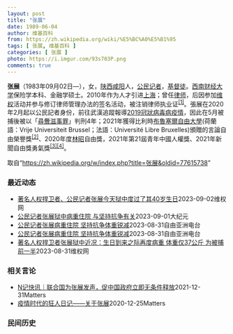 ```yaml
---
layout: post
title: "张展"
date: 1989-06-04
author: 维基百科
from: https://zh.wikipedia.org/wiki/%E5%BC%A0%E5%B1%95
tags: [ 张展, 维基百科 ]
categories: [ 张展 ]
photo: https://i.imgur.com/93s703P.png
comments: true
---
```

<div class="mw-parser-output"><div id="noteTA-9ce5ea90" class="noteTA"><div class="noteTA-group"><div data-noteta-group-source="module" data-noteta-group="Medicine"></div></div></div>


<p><b>张展</b>（1983年09月02日<span class="useeditintro" title="Template:BLP editintro">—</span>），女，<a href="/wiki/%E9%99%95%E8%A5%BF" class="mw-redirect" title="陕西">陕西</a><a href="/wiki/%E5%92%B8%E9%98%B3" class="mw-redirect" title="咸阳">咸阳</a>人，<a href="/wiki/%E5%85%AC%E6%B0%91%E8%A8%98%E8%80%85" class="mw-redirect" title="公民記者">公民记者</a>，<a href="/wiki/%E5%9F%BA%E7%9D%A3%E5%BE%92" title="基督徒">基督徒</a>。<a href="/wiki/%E8%A5%BF%E5%8D%97%E8%B4%A2%E7%BB%8F%E5%A4%A7%E5%AD%A6" title="西南财经大学">西南财经大学</a>保险学本科、金融学硕士。2010年作为人才引进<a href="/wiki/%E4%B8%8A%E6%B5%B7" class="mw-redirect" title="上海">上海</a>；曾任<a href="/wiki/%E5%BE%8B%E5%B8%88" class="mw-redirect" title="律师">律师</a>，后因参加<a href="/wiki/%E7%BB%B4%E6%9D%83" class="mw-redirect" title="维权">维权</a>活动并参与修订律师管理办法的签名活动，被注销律师执业证<sup id="cite_ref-1" class="reference"><a href="#cite_note-1">[1]</a></sup>。張展在2020年2月起以公民記者身份，前往武漢追蹤報導<a href="/wiki/2019%E5%86%A0%E7%8B%80%E7%97%85%E6%AF%92%E7%97%85%E6%AD%A6%E6%BC%A2%E5%B8%82%E7%96%AB%E6%83%85" title="2019冠狀病毒病武漢市疫情">2019冠狀病毒病疫情</a>，因此在5月被捕後被以「<a href="/wiki/%E5%B0%8B%E9%87%81%E6%BB%8B%E4%BA%8B%E7%BD%AA" class="mw-redirect" title="尋釁滋事罪">尋釁滋事罪</a>」判刑4年；2021年獲得比利時<a href="/wiki/%E5%B8%83%E9%B2%81%E5%A1%9E%E5%B0%94%E8%87%AA%E7%94%B1%E5%A4%A7%E5%AD%A6" title="布鲁塞尔自由大学">布魯塞爾自由大學</a>(荷蘭語：Vrije Universiteit Brussel；法語：Université Libre Bruxelles)頒贈的言論自由榮譽獎<sup id="cite_ref-2" class="reference"><a href="#cite_note-2">[2]</a></sup>、2020年度<a href="/wiki/%E6%9E%97%E6%98%AD" title="林昭">林昭</a>自由獎，2021年第21屆青年中國人權獎、2021年新聞自由獎勇氣獎<sup id="cite_ref-無國界_3-0" class="reference"><a href="#cite_note-無國界-3">[3]</a></sup><sup id="cite_ref-4" class="reference"><a href="#cite_note-4">[4]</a></sup>。
</p>
<meta property="mw:PageProp/toc">
</div><!--esi <esi:include src="/esitest-fa8a495983347898/content" /> --><noscript><img src="//zh.wikipedia.org/wiki/Special:CentralAutoLogin/start?type=1x1" alt="" title="" width="1" height="1" style="border: none; position: absolute;"></noscript>
<div class="printfooter" data-nosnippet="">取自“<a dir="ltr" href="https://zh.wikipedia.org/w/index.php?title=张展&amp;oldid=77615738">https://zh.wikipedia.org/w/index.php?title=张展&amp;oldid=77615738</a>”</div><div id="recent-news"><h3>最近动态</h3><ul><li><a href="https://nodebe4.github.io/waimei/2023-09-02/%E8%91%97%E5%90%8D%E4%BA%BA%E6%9D%83%E6%8D%8D%E5%8D%AB%E8%80%85-%E5%85%AC%E6%B0%91%E8%AE%B0%E8%80%85%E5%BC%A0%E5%B1%95%E4%BB%8A%E5%A4%A9%E7%8B%B1%E4%B8%AD%E5%BA%A6%E8%BF%87%E4%BA%86%E5%85%B640%E5%B2%81%E7%94%9F%E6%97%A5" title="著名人权捍卫者、公民记者张展今天狱中度过了其40岁生日—— （维权网信息中心报道）2023年9月2日，本网获悉：著名人权捍卫者、公民记者张展今天在狱中度过了她40岁生日。目前张展身体状况恶化，体...">著名人权捍卫者、公民记者张展今天狱中度过了其40岁生日</a><time>2023-09-02</time><a class="tag">维权网</a></li>
<li><a href="https://nodebe4.github.io/waimei/2023-09-01/%E5%85%AC%E6%B0%91%E8%AE%B0%E8%80%85%E5%BC%A0%E5%B1%95%E7%8B%B1%E4%B8%AD%E7%97%85%E9%87%8D%E4%BD%8F%E9%99%A2-%E4%B8%8E%E5%9D%9A%E6%8C%81%E6%8A%97%E4%BA%89%E6%9C%89%E5%85%B3" title="公民记者张展狱中病重住院 与坚持抗争有关—— 【大纪元2023年09月01日讯】中国公民记者张展在上海女子监狱服刑期间曾长期绝食。近日，她被送入监狱管理局的医院治疗。张展因报导武汉中共病毒疫情（...">公民记者张展狱中病重住院 与坚持抗争有关</a><time>2023-09-01</time><a class="tag">大纪元</a></li>
<li><a href="https://nodebe4.github.io/waimei/2023-08-31/%E5%85%AC%E6%B0%91%E8%AE%B0%E8%80%85%E5%BC%A0%E5%B1%95%E7%97%85%E9%87%8D%E4%BD%8F%E9%99%A2-%E5%9D%9A%E6%8C%81%E6%8A%97%E4%BA%89%E4%BD%93%E9%87%8D%E9%94%90%E5%87%8F" title="公民记者张展病重住院 坚持抗争体重锐减—— 资料照：2020年武汉封城期间身在武汉的公民记者张展。 张展提供/记者乔龙 近日，中国公民记者张展被从监狱送入医院治疗。据了解，张展因报道武汉新冠疫情...">公民记者张展病重住院 坚持抗争体重锐减</a><time>2023-08-31</time><a class="tag">自由亚洲电台</a></li>
<li><a href="https://nodebe4.github.io/waimei/2023-08-31/%E5%85%AC%E6%B0%91%E8%AE%B0%E8%80%85%E5%BC%A0%E5%B1%95%E7%97%85%E9%87%8D%E4%BD%8F%E9%99%A2-%E5%9D%9A%E6%8C%81%E6%8A%97%E4%BA%89%E4%BD%93%E9%87%8D%E9%94%90%E5%87%8F" title="公民记者张展病重住院 坚持抗争体重锐减—— 资料照：2020年武汉封城期间身在武汉的公民记者张展。 张展提供/记者乔龙 近日，中国公民记者张展被从监狱送入医院治疗。据了解，张展因报道武汉新冠疫情...">公民记者张展病重住院 坚持抗争体重锐减</a><time>2023-08-31</time><a class="tag">自由亚洲电台</a></li>
<li><a href="https://nodebe4.github.io/waimei/2023-08-31/%E8%91%97%E5%90%8D%E4%BA%BA%E6%9D%83%E6%8D%8D%E5%8D%AB%E8%80%85%E5%BC%A0%E5%B1%95%E7%8B%B1%E4%B8%AD%E8%BF%91%E5%86%B5-%E7%94%9F%E6%97%A5%E5%88%B0%E6%9D%A5%E4%B9%8B%E9%99%85%E5%86%8D%E5%BA%A6%E7%97%85%E9%87%8D-%E4%BD%93%E9%87%8D%E4%BB%8537%E5%85%AC%E6%96%A4-%E4%B8%BA%E8%A2%AB%E6%8D%95%E5%89%8D%E4%B8%80%E5%8D%8A" title="著名人权捍卫者张展狱中近况：生日到来之际再度病重 体重仅37公斤 为被捕前一半—— （维权网信息中心报道）2023年8月31日，本网获悉：昨天2023年8月30日，甘肃天水人权捍卫者李大伟与张展...">著名人权捍卫者张展狱中近况：生日到来之际再度病重 体重仅37公斤 为被捕前一半</a><time>2023-08-31</time><a class="tag">维权网</a></li>
</ul></div><div id="open-opinion"><h3>相关言论</h3><ul><li><a href="https://nodebe4.github.io/opinion/2021-12-31/N%E8%AE%B0%E5%BF%AB%E8%AE%AF-%E8%81%94%E5%90%88%E5%9B%BD%E4%B8%BA%E5%BC%A0%E5%B1%95%E5%8F%91%E5%A3%B0-%E4%BF%83%E4%B8%AD%E5%9B%BD%E6%94%BF%E5%BA%9C%E7%AB%8B%E5%8D%B3%E6%97%A0%E6%9D%A1%E4%BB%B6%E9%87%8A%E6%94%BE/" title="NGOCN">N记快讯｜联合国为张展发声，促中国政府立即无条件释放</a><time>2021-12-31</time><a class="tag">Matters</a></li>
<li><a href="https://nodebe4.github.io/opinion/2020-12-25/%E7%96%AB%E6%83%85%E6%97%B6%E4%BB%A3%E7%9A%84%E7%8B%82%E4%BA%BA%E6%97%A5%E8%AE%B0-%E5%85%B3%E4%BA%8E%E5%BC%A0%E5%B1%95/" title="AI XIAOMING">疫情时代的狂人日记——关于张展</a><time>2020-12-25</time><a class="tag">Matters</a></li>
</ul></div><div id="mjls-record"><h3>民间历史</h3><ul></ul></div>